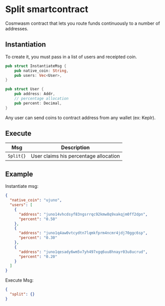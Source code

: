 # Split smartcontract

Cosmwasm contract that lets you route funds continuously to a number of addresses.

## Instantiation

To create it, you must pass in a list of users and receipted coin.

```rust
pub struct InstantiateMsg {
    pub native_coin: String,
    pub users: Vec<User>,
}

pub struct User {
    pub address: Addr,
    // percentage allocation
    pub percent: Decimal,
}
```

Any user can send coins to contract address from any wallet (ex: Keplr).

## Execute

| Msg     |  Description |   
|---------|--------------|
|`Split{}`| User claims his percentage allocation|


## Example

Instantiate msg:
```json
{
  "native_coin": "ujuno",
  "users": [
    {
      "address": "juno14vhcdsyf83ngsrrqc92kmw8q9xakqjm0ff2dpn",
      "percent": "0.50"
    },
    {
      "address": "juno1q4aw0vtcydtn7lqmkfprm4ncmr4jdj70ggc6sp",
      "percent": "0.30"
    },
    {
      "address": "juno1qesady6wm5v7yh497xgq6uu8hnayr03u8ucrud",
      "percent": "0.20"
    }
  ]
}
```

Execute Msg:
```json
{
  "split": {}
}
```